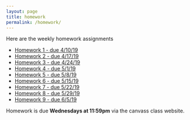```yaml
---
layout: page
title: homework
permalink: /homework/
---
```


Here are the weekly homework assignments

* [Homework 1 - due 4/10/19](homework/homework1.md)
* [Homework 2 - due 4/17/19](homework/homework2.md)
* [Homework 3 - due 4/24/19](homework/homework3.md)
* [Homework 4 - due 5/1/19](homework/homework4.md)
* [Homework 5 - due 5/8/19](homework/homework5.md)
* [Homework 6 - due 5/15/19](homework/homework6.md)
* [Homework 7 - due 5/22/19](homework/homework7.md)
* [Homework 8 - due 5/29/19](homework/homework8.md)
* [Homework 9 - due 6/5/19](homework/homework9.md)

Homework is due **Wednesdays at 11:59pm** via the canvass class website.

